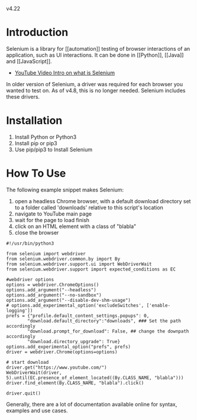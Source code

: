v4.22
# Introduction
Selenium is a library for [[automation]] testing of browser interactions of an application, such as UI interactions. It can be done in [[Python]], [[Java]] and [[JavaScript]].
- [YouTube Video Intro on what is Selenium](https://www.youtube.com/watch?v=TdwwPP9oW4c&ab_channel=Simplilearn)

In older version of Selenium, a driver was required for each browser you wanted to test on. As of v4.8, this is no longer needed. Selenium includes these drivers.
# Installation
1. Install Python or Python3
2. Install pip or pip3
3. Use pip/pip3 to Install Selenium

# How To Use

The following example snippet makes Selenium:
1. open a headless Chrome browser, with a default download directory set to a folder called 'downloads' relative to this script's location
2. navigate to YouTube main page
3. wait for the page to load finish
4. click on an HTML element with a class of "blabla"
5.  close the browser

```
#!/usr/bin/python3

from selenium import webdriver
from selenium.webdriver.common.by import By
from selenium.webdriver.support.ui import WebDriverWait
from selenium.webdriver.support import expected_conditions as EC

#webdriver options
options = webdriver.ChromeOptions()
options.add_argument("--headless")
options.add_argument("--no-sandbox")
options.add_argument("--disable-dev-shm-usage")
# options.add_experimental_option('excludeSwitches', ['enable-logging'])
prefs = {"profile.default_content_settings.popups": 0,    
        "download.default_directory":"downloads", ### Set the path accordingly
        "download.prompt_for_download": False, ## change the downpath accordingly
        "download.directory_upgrade": True}
options.add_experimental_option("prefs", prefs)
driver = webdriver.Chrome(options=options)

# start download
driver.get("https://www.youtube.com/")
WebDriverWait(driver, 5).until(EC.presence_of_element_located((By.CLASS_NAME, "blabla")))
driver.find_element(By.CLASS_NAME, "blabla").click()

driver.quit()
```

Generally, there are a lot of documentation available online for syntax, examples and use cases.